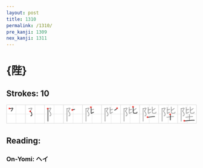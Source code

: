 ```yaml
---
layout: post
title: 1310
permalink: /1310/
pre_kanji: 1309
nex_kanji: 1311
---
```


# {陛}

## Strokes: 10

<div class="stroke"><img src="../images/E9999B.png" /></div>

## Reading:

### On-Yomi: ヘイ

